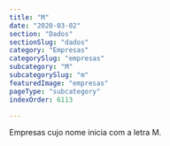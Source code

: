 ```yaml
---
title: "M"
date: "2020-03-02"
section: "Dados"
sectionSlug: "dados"
category: "Empresas"
categorySlug: "empresas"
subcategory: "M"
subcategorySlug: "m"
featuredImage: "empresas"
pageType: "subcategory"
indexOrder: 6113

---
```


Empresas cujo nome inicia com a letra M.